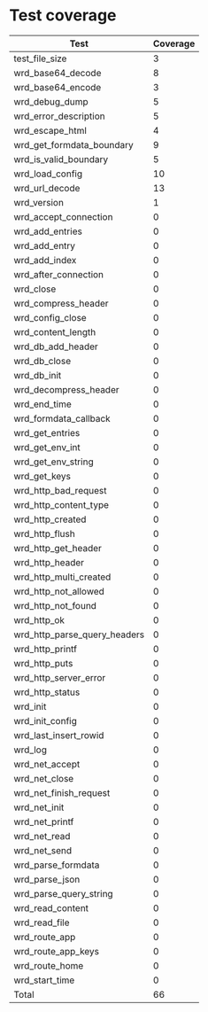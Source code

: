 # Test coverage

| Test                         | Coverage |
| ---------------------------- | -------- |
| test_file_size               | 3        |
| wrd_base64_decode            | 8        |
| wrd_base64_encode            | 3        |
| wrd_debug_dump               | 5        |
| wrd_error_description        | 5        |
| wrd_escape_html              | 4        |
| wrd_get_formdata_boundary    | 9        |
| wrd_is_valid_boundary        | 5        |
| wrd_load_config              | 10       |
| wrd_url_decode               | 13       |
| wrd_version                  | 1        |
| wrd_accept_connection        | 0        |
| wrd_add_entries              | 0        |
| wrd_add_entry                | 0        |
| wrd_add_index                | 0        |
| wrd_after_connection         | 0        |
| wrd_close                    | 0        |
| wrd_compress_header          | 0        |
| wrd_config_close             | 0        |
| wrd_content_length           | 0        |
| wrd_db_add_header            | 0        |
| wrd_db_close                 | 0        |
| wrd_db_init                  | 0        |
| wrd_decompress_header        | 0        |
| wrd_end_time                 | 0        |
| wrd_formdata_callback        | 0        |
| wrd_get_entries              | 0        |
| wrd_get_env_int              | 0        |
| wrd_get_env_string           | 0        |
| wrd_get_keys                 | 0        |
| wrd_http_bad_request         | 0        |
| wrd_http_content_type        | 0        |
| wrd_http_created             | 0        |
| wrd_http_flush               | 0        |
| wrd_http_get_header          | 0        |
| wrd_http_header              | 0        |
| wrd_http_multi_created       | 0        |
| wrd_http_not_allowed         | 0        |
| wrd_http_not_found           | 0        |
| wrd_http_ok                  | 0        |
| wrd_http_parse_query_headers | 0        |
| wrd_http_printf              | 0        |
| wrd_http_puts                | 0        |
| wrd_http_server_error        | 0        |
| wrd_http_status              | 0        |
| wrd_init                     | 0        |
| wrd_init_config              | 0        |
| wrd_last_insert_rowid        | 0        |
| wrd_log                      | 0        |
| wrd_net_accept               | 0        |
| wrd_net_close                | 0        |
| wrd_net_finish_request       | 0        |
| wrd_net_init                 | 0        |
| wrd_net_printf               | 0        |
| wrd_net_read                 | 0        |
| wrd_net_send                 | 0        |
| wrd_parse_formdata           | 0        |
| wrd_parse_json               | 0        |
| wrd_parse_query_string       | 0        |
| wrd_read_content             | 0        |
| wrd_read_file                | 0        |
| wrd_route_app                | 0        |
| wrd_route_app_keys           | 0        |
| wrd_route_home               | 0        |
| wrd_start_time               | 0        |
| Total                        | 66       |
